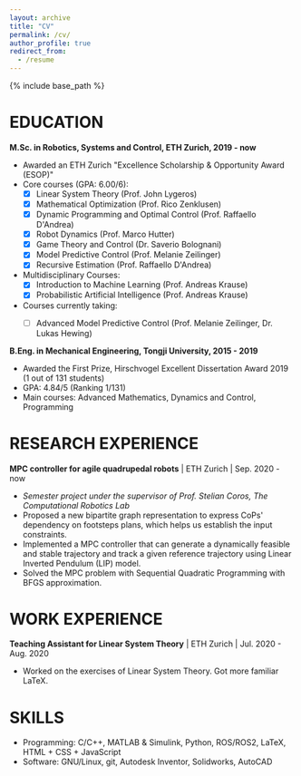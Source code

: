 ```yaml
---
layout: archive
title: "CV"
permalink: /cv/
author_profile: true
redirect_from:
  - /resume
---
```


{% include base_path %}

EDUCATION
======

**M.Sc. in Robotics, Systems and Control, ETH Zurich, 2019 - now**
- Awarded an ETH Zurich "Excellence Scholarship & Opportunity Award (ESOP)"
- Core courses (GPA: 6.00/6):
  - [x] Linear System Theory (Prof. John Lygeros)
  - [x] Mathematical Optimization (Prof. Rico Zenklusen)
  - [x] Dynamic Programming and Optimal Control (Prof. Raffaello D'Andrea)
  - [x] Robot Dynamics (Prof. Marco Hutter)
  - [x] Game Theory and Control (Dr. Saverio Bolognani)
  - [x] Model Predictive Control (Prof. ‪Melanie Zeilinger)
  - [x] Recursive Estimation (Prof. Raffaello D'Andrea)
- Multidisciplinary Courses: 
  - [x] Introduction to Machine Learning (Prof. Andreas Krause)
  - [x] Probabilistic Artificial Intelligence (Prof. Andreas Krause)
- Courses currently taking: 
  - [ ] Advanced Model Predictive Control (Prof. ‪Melanie Zeilinger, Dr. ‪Lukas Hewing) 


**B.Eng. in Mechanical Engineering, Tongji University, 2015 - 2019**
- Awarded the First Prize, Hirschvogel Excellent Dissertation Award 2019 (1 out of 131 students)
- GPA: 4.84/5 (Ranking 1/131)
- Main courses: Advanced Mathematics, Dynamics and Control, Programming

RESEARCH EXPERIENCE
======  
**MPC controller for agile quadrupedal robots** | ETH Zurich | Sep. 2020 - now

  - *Semester project under the supervisor of Prof. Stelian Coros, The Computational Robotics Lab*
  - Proposed a new bipartite graph representation to express  CoPs' dependency on footsteps plans, which helps us establish the input constraints.
  - Implemented a MPC controller that can generate a dynamically feasible and stable trajectory and track a given reference trajectory using Linear Inverted Pendulum (LIP) model.
  - Solved the MPC problem with Sequential Quadratic Programming with BFGS approximation.


WORK EXPERIENCE
======
**Teaching Assistant for Linear System Theory** | ETH Zurich | Jul. 2020 - Aug. 2020
  - Worked on the exercises of Linear System Theory. Got more familiar LaTeX.

  
SKILLS
======  
- Programming: C/C++, MATLAB & Simulink, Python, ROS/ROS2, LaTeX, HTML + CSS + JavaScript
- Software: GNU/Linux, git, Autodesk Inventor, Solidworks, AutoCAD

<!-- Publications
======
  <ul>{% for post in site.publications %}
    {% include archive-single-cv.html %}
  {% endfor %}</ul>
  
Talks
======
  <ul>{% for post in site.talks %}
    {% include archive-single-talk-cv.html %}
  {% endfor %}</ul>
  
Teaching
======
  <ul>{% for post in site.teaching %}
    {% include archive-single-cv.html %}
  {% endfor %}</ul>
  
Service and leadership
======
* Currently signed in to 43 different slack teams -->
